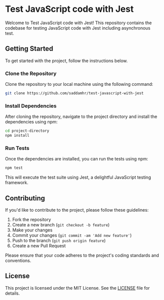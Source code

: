 # Test JavaScript code with Jest

Welcome to Test JavaScript code with Jest! This repository contains the codebase for testing JavaScript code with Jest including asynchronous test.

## Getting Started

To get started with the project, follow the instructions below.

### Clone the Repository

Clone the repository to your local machine using the following command:

```bash
git clone https://github.com/saddamhr/test-javascript-with-jest
```

### Install Dependencies

After cloning the repository, navigate to the project directory and install the dependencies using npm:

```bash
cd project-directory
npm install
```

### Run Tests

Once the dependencies are installed, you can run the tests using npm:

```bash
npm test
```

This will execute the test suite using Jest, a delightful JavaScript testing framework.

## Contributing

If you'd like to contribute to the project, please follow these guidelines:

1. Fork the repository
2. Create a new branch (`git checkout -b feature`)
3. Make your changes
4. Commit your changes (`git commit -am 'Add new feature'`)
5. Push to the branch (`git push origin feature`)
6. Create a new Pull Request

Please ensure that your code adheres to the project's coding standards and conventions.

## License

This project is licensed under the MIT License. See the [LICENSE](https://github.com/saddamhr/test-javascript-with-jest/blob/main/LICENSE) file for details.

